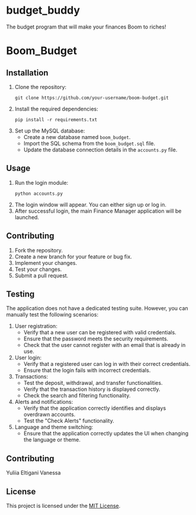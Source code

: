 # budget_buddy

The budget program that will make your finances Boom to riches!

# Boom_Budget

## Installation

1. Clone the repository:
   ```
   git clone https://github.com/your-username/boom-budget.git
   ```
2. Install the required dependencies:
   ```
   pip install -r requirements.txt
   ```
3. Set up the MySQL database:
   - Create a new database named `boom_budget`.
   - Import the SQL schema from the `boom_budget.sql` file.
   - Update the database connection details in the `accounts.py` file.

## Usage

1. Run the login module:
   ```
   python accounts.py
   ```
2. The login window will appear. You can either sign up or log in.
3. After successful login, the main Finance Manager application will be launched.

## Contributing

1. Fork the repository.
2. Create a new branch for your feature or bug fix.
3. Implement your changes.
4. Test your changes.
5. Submit a pull request.

## Testing

The application does not have a dedicated testing suite. However, you can manually test the following scenarios:

1. User registration:
   - Verify that a new user can be registered with valid credentials.
   - Ensure that the password meets the security requirements.
   - Check that the user cannot register with an email that is already in use.
2. User login:
   - Verify that a registered user can log in with their correct credentials.
   - Ensure that the login fails with incorrect credentials.
3. Transactions:
   - Test the deposit, withdrawal, and transfer functionalities.
   - Verify that the transaction history is displayed correctly.
   - Check the search and filtering functionality.
4. Alerts and notifications:
   - Verify that the application correctly identifies and displays overdrawn accounts.
   - Test the "Check Alerts" functionality.
5. Language and theme switching:
   - Ensure that the application correctly updates the UI when changing the language or theme.
  
  ## Contributing

  Yuliia
  Eltigani
  Vanessa

  ## License

This project is licensed under the [MIT License](LICENSE).
